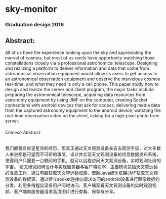 # sky-monitor
### Graduation design 2016


Abstract:
---------
All of us have the experience looking upon the sky and appreciating the marvel of cosmos, but most of us rarely have opportunity watching those constellations closely via a professional astronomical telescope. Designing and realizing a platform to deliver information and data that come from astronomical observation equipment would allow its users to get access to an astronomical observation equipment and observe the marvelous cosmos real-time, and what they need is only a cell phone.
	This paper study how to design and realize the server and client program, the major tasks include preparing the astronomical telescope, acquiring data resources from astronomy equipment by using JMF on the computer, creating Socket connections with android devices that ask for access, delivering media data from the captured astronomy equipment to the android device, watching the real-time observation video on the client, asking for a high-pixel photo from server.

###### Chinese Abstract
我们都曾有仰望星空的经历，但真正通过天文观测设备亲自去观测宇宙，对大多数人来说都是可望而不可即的事情。设计并实现天文观测设备的信息数据发布系统，使得用户只需要一台联网的手机，就可以远程访问天文观测设备，实时观测壮阔的宇宙。
论文研究如何设计与实现服务器与客户端程序，主要模块包括天文望远镜的准备工作、通过电脑获取天文望远镜资源、借助Java媒体框架JMF获取天文观测设备的数据源、通过建立socket连接向请求访问的android设备进行图像数据的分发、利用多线程实现多用户同时访问、客户端观看天文观测设备的实时观测视频、客户端向服务器请求高清图片进行查看、保存与分享。
